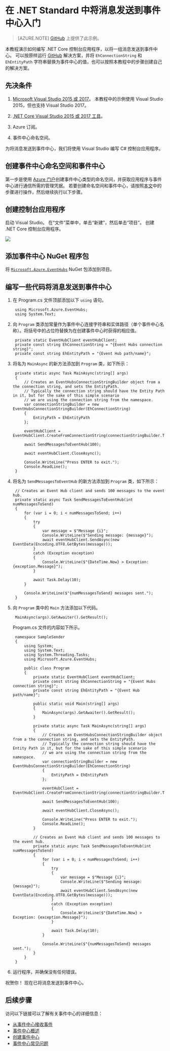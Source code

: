 <properties
    pageTitle="使用 .NET Standard 将事件发送到 Azure 事件中心 | Azure"
    description="在 .NET Standard 中将事件发送到事件中心入门"
    services="event-hubs"
    documentationcenter="na"
    author="jtaubensee"
    manager="timlt"
    editor=""
    translationtype="Human Translation" />
<tags
    ms.assetid=""
    ms.service="event-hubs"
    ms.devlang="na"
    ms.topic="article"
    ms.tgt_pltfrm="na"
    ms.workload="na"
    ms.date="03/01/2017"
    wacn.date="04/17/2017"
    ms.author="jotaub"
    ms.sourcegitcommit="7cc8d7b9c616d399509cd9dbdd155b0e9a7987a8"
    ms.openlocfilehash="5772c3723cfb9ba827d9ccd2ad4c05fe4ea854d2"
    ms.lasthandoff="04/07/2017" />

# <a name="get-started-sending-messages-to-event-hubs-in-net-standard"></a>在 .NET Standard 中将消息发送到事件中心入门

> [AZURE.NOTE]
> [GitHub](https://github.com/Azure/azure-event-hubs/tree/master/samples/DotNet/Microsoft.Azure.EventHubs/SampleSender) 上提供了此示例。

本教程演示如何编写 .NET Core 控制台应用程序，以将一组消息发送到事件中心。 可以按原样运行 [GitHub](https://github.com/Azure/azure-event-hubs/tree/master/samples/SampleSender) 解决方案，并将 `EhConnectionString` 和 `EhEntityPath` 字符串替换为事件中心的值，也可以按照本教程中的步骤创建自己的解决方案。

## <a name="prerequisites"></a>先决条件

1. [Microsoft Visual Studio 2015 或 2017](http://www.visualstudio.com)。 本教程中的示例使用 Visual Studio 2015，但也支持 Visual Studio 2017。

2. [.NET Core Visual Studio 2015 或 2017 工具](http://www.microsoft.com/net/core)。

3. Azure 订阅。

4. 事件中心命名空间。

为将消息发送到事件中心，我们将使用 Visual Studio 编写 C# 控制台应用程序。

## <a name="create-an-event-hubs-namespace-and-an-event-hub"></a>创建事件中心命名空间和事件中心

第一步是使用 [Azure 门户](https://portal.azure.cn)创建事件中心类型的命名空间，并获取应用程序与事件中心进行通信所需的管理凭据。 若要创建命名空间和事件中心，请按照[本文](/documentation/articles/event-hubs-create/)中的步骤进行操作，然后继续执行以下步骤。

## <a name="create-a-console-application"></a>创建控制台应用程序

启动 Visual Studio。 在“文件”菜单中，单击“新建”，然后单击“项目”。 创建 .NET Core 控制台应用程序。

![][1]

## <a name="add-the-event-hubs-nuget-package"></a>添加事件中心 NuGet 程序包

将 [`Microsoft.Azure.EventHubs`](https://www.nuget.org/packages/Microsoft.Azure.EventHubs/) NuGet 包添加到项目。

## <a name="write-some-code-to-send-messages-to-the-event-hub"></a>编写一些代码将消息发送到事件中心

1. 在 Program.cs 文件顶部添加以下 `using` 语句。

        using Microsoft.Azure.EventHubs;
        using System.Text;

2. 向 `Program` 类添加常量作为事件中心连接字符串和实体路径（单个事件中心名称）。将括号中的占位符替换为在创建事件中心时获得的相应值。

        private static EventHubClient eventHubClient;
        private const string EhConnectionString = "{Event Hubs connection string}";
        private const string EhEntityPath = "{Event Hub path/name}";

3. 将名为 `MainAsync` 的新方法添加到 `Program` 类，如下所示：

        private static async Task MainAsync(string[] args)
        {
            // Creates an EventHubsConnectionStringBuilder object from a the connection string, and sets the EntityPath.
            // Typically the connection string should have the Entity Path in it, but for the sake of this simple scenario
            // we are using the connection string from the namespace.
            var connectionStringBuilder = new EventHubsConnectionStringBuilder(EhConnectionString)
            {
                EntityPath = EhEntityPath
            };

            eventHubClient = EventHubClient.CreateFromConnectionString(connectionStringBuilder.ToString());

            await SendMessagesToEventHub(100);

            await eventHubClient.CloseAsync();

            Console.WriteLine("Press ENTER to exit.");
            Console.ReadLine();
        }

4. 将名为 `SendMessagesToEventHub` 的新方法添加到 `Program` 类，如下所示：

        // Creates an Event Hub client and sends 100 messages to the event hub.
        private static async Task SendMessagesToEventHub(int numMessagesToSend)
        {
            for (var i = 0; i < numMessagesToSend; i++)
            {
                try
                {
                    var message = $"Message {i}";
                    Console.WriteLine($"Sending message: {message}");
                    await eventHubClient.SendAsync(new EventData(Encoding.UTF8.GetBytes(message)));
                }
                catch (Exception exception)
                {
                    Console.WriteLine($"{DateTime.Now} > Exception: {exception.Message}");
                }

                await Task.Delay(10);
            }

            Console.WriteLine($"{numMessagesToSend} messages sent.");
        }

5. 向 `Program` 类中的 `Main` 方法添加以下代码。

        MainAsync(args).GetAwaiter().GetResult();

    Program.cs 文件的内容如下所示。

        namespace SampleSender
        {
            using System;
            using System.Text;
            using System.Threading.Tasks;
            using Microsoft.Azure.EventHubs;

            public class Program
            {
                private static EventHubClient eventHubClient;
                private const string EhConnectionString = "{Event Hubs connection string}";
                private const string EhEntityPath = "{Event Hub path/name}";

                public static void Main(string[] args)
                {
                    MainAsync(args).GetAwaiter().GetResult();
                }

                private static async Task MainAsync(string[] args)
                {
                    // Creates an EventHubsConnectionStringBuilder object from a the connection string, and sets the EntityPath.
                    // Typically the connection string should have the Entity Path in it, but for the sake of this simple scenario
                    // we are using the connection string from the namespace.
                    var connectionStringBuilder = new EventHubsConnectionStringBuilder(EhConnectionString)
                    {
                        EntityPath = EhEntityPath
                    };

                    eventHubClient = EventHubClient.CreateFromConnectionString(connectionStringBuilder.ToString());

                    await SendMessagesToEventHub(100);

                    await eventHubClient.CloseAsync();

                    Console.WriteLine("Press ENTER to exit.");
                    Console.ReadLine();
                }

                // Creates an Event Hub client and sends 100 messages to the event hub.
                private static async Task SendMessagesToEventHub(int numMessagesToSend)
                {
                    for (var i = 0; i < numMessagesToSend; i++)
                    {
                        try
                        {
                            var message = $"Message {i}";
                            Console.WriteLine($"Sending message: {message}");
                            await eventHubClient.SendAsync(new EventData(Encoding.UTF8.GetBytes(message)));
                        }
                        catch (Exception exception)
                        {
                            Console.WriteLine($"{DateTime.Now} > Exception: {exception.Message}");
                        }

                        await Task.Delay(10);
                    }

                    Console.WriteLine($"{numMessagesToSend} messages sent.");
                }
            }
        }

6. 运行程序，并确保没有任何错误。

祝贺你！ 现在已将消息发送到事件中心。

## <a name="next-steps"></a>后续步骤
访问以下链接可以了解有关事件中心的详细信息：

* [从事件中心接收事件](/documentation/articles/event-hubs-dotnet-standard-getstarted-receive-eph/)
* [事件中心概述](/documentation/articles/event-hubs-what-is-event-hubs/)
* [创建事件中心](/documentation/articles/event-hubs-create/)
* [事件中心常见问题](/documentation/articles/event-hubs-faq/)

<!-- Image Reference-->
[1]: ./media/event-hubs-dotnet-standard-getstarted-send/netcore.png
    
<!--Update_Description:update meta properties;wording update;add content about hot to create a console application-->